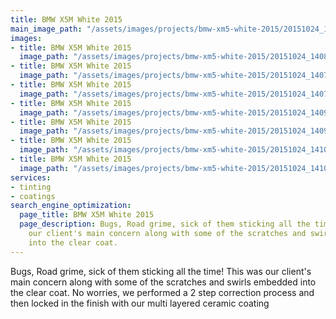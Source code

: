 ```yaml
---
title: BMW X5M White 2015
main_image_path: "/assets/images/projects/bmw-xm5-white-2015/20151024_140846.jpg"
images:
- title: BMW X5M White 2015
  image_path: "/assets/images/projects/bmw-xm5-white-2015/20151024_140822.jpg"
- title: BMW X5M White 2015
  image_path: "/assets/images/projects/bmw-xm5-white-2015/20151024_140738.jpg"
- title: BMW X5M White 2015
  image_path: "/assets/images/projects/bmw-xm5-white-2015/20151024_140703.jpg"
- title: BMW X5M White 2015
  image_path: "/assets/images/projects/bmw-xm5-white-2015/20151024_140921.jpg"
- title: BMW X5M White 2015
  image_path: "/assets/images/projects/bmw-xm5-white-2015/20151024_140954.jpg"
- title: BMW X5M White 2015
  image_path: "/assets/images/projects/bmw-xm5-white-2015/20151024_141024.jpg"
- title: BMW X5M White 2015
  image_path: "/assets/images/projects/bmw-xm5-white-2015/20151024_141046.jpg"
services:
- tinting
- coatings
search_engine_optimization:
  page_title: BMW X5M White 2015
  page_description: Bugs, Road grime, sick of them sticking all the time! This was
    our client's main concern along with some of the scratches and swirls embedded
    into the clear coat.
---
```


Bugs, Road grime, sick of them sticking all the time! This was our client's main concern along with some of the scratches and swirls embedded into the clear coat. No worries, we performed a 2 step correction process and then locked in the finish with our multi layered ceramic coating
